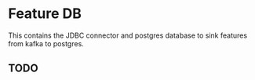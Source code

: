 # Feature DB

This contains the JDBC connector and postgres database to sink features from kafka to postgres.

TODO
-
